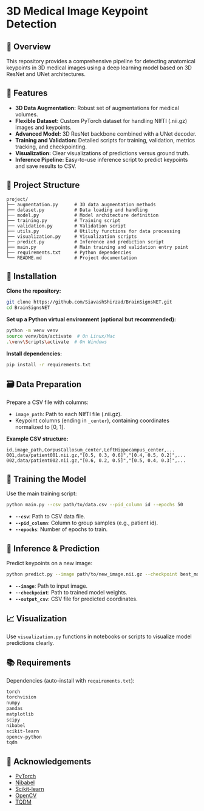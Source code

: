 # 3D Medical Image Keypoint Detection

## 📌 Overview
This repository provides a comprehensive pipeline for detecting anatomical keypoints in 3D medical images using a deep learning model based on 3D ResNet and UNet architectures.

## 🚀 Features
- **3D Data Augmentation:** Robust set of augmentations for medical volumes.
- **Flexible Dataset:** Custom PyTorch dataset for handling NIfTI (.nii.gz) images and keypoints.
- **Advanced Model:** 3D ResNet backbone combined with a UNet decoder.
- **Training and Validation:** Detailed scripts for training, validation, metrics tracking, and checkpointing.
- **Visualization:** Clear visualizations of predictions versus ground truth.
- **Inference Pipeline:** Easy-to-use inference script to predict keypoints and save results to CSV.

## 📂 Project Structure
```
project/
├── augmentation.py      # 3D data augmentation methods
├── dataset.py           # Data loading and handling
├── model.py             # Model architecture definition
├── training.py          # Training script
├── validation.py        # Validation script
├── utils.py             # Utility functions for data processing
├── visualization.py     # Visualization scripts
├── predict.py           # Inference and prediction script
├── main.py              # Main training and validation entry point
├── requirements.txt     # Python dependencies
└── README.md            # Project documentation
```

## 🔧 Installation
**Clone the repository:**
```bash
git clone https://github.com/SiavashShirzad/BrainSignsNET.git
cd BrainSignsNET
```

**Set up a Python virtual environment (optional but recommended):**
```bash
python -m venv venv
source venv/bin/activate  # On Linux/Mac
.\venv\Scripts\activate  # On Windows
```

**Install dependencies:**
```bash
pip install -r requirements.txt
```

## 🗃️ Data Preparation
Prepare a CSV file with columns:
- `image_path`: Path to each NIfTI file (.nii.gz).
- Keypoint columns (ending in `_center`), containing coordinates normalized to [0, 1].

**Example CSV structure:**
```csv
id,image_path,CorpusCallosum_center,LeftHippocampus_center,...
001,data/patient001.nii.gz,"[0.5, 0.3, 0.6]","[0.4, 0.5, 0.2]",...
002,data/patient002.nii.gz,"[0.6, 0.2, 0.5]","[0.5, 0.4, 0.3]",...
```

## 🏃 Training the Model
Use the main training script:
```bash
python main.py --csv path/to/data.csv --pid_column id --epochs 50
```
- **`--csv`**: Path to CSV data file.
- **`--pid_column`**: Column to group samples (e.g., patient id).
- **`--epochs`**: Number of epochs to train.

## 🎯 Inference & Prediction
Predict keypoints on a new image:
```bash
python predict.py --image path/to/new_image.nii.gz --checkpoint best_model.pth --output_csv predicted_coords.csv
```
- **`--image`**: Path to input image.
- **`--checkpoint`**: Path to trained model weights.
- **`--output_csv`**: CSV file for predicted coordinates.

## 📈 Visualization
Use `visualization.py` functions in notebooks or scripts to visualize model predictions clearly.

## 📚 Requirements
Dependencies (auto-install with `requirements.txt`):
```bash
torch
torchvision
numpy
pandas
matplotlib
scipy
nibabel
scikit-learn
opencv-python
tqdm
```

## 🙏 Acknowledgements
- [PyTorch](https://pytorch.org/)
- [Nibabel](https://nipy.org/nibabel/)
- [Scikit-learn](https://scikit-learn.org/)
- [OpenCV](https://opencv.org/)
- [TQDM](https://github.com/tqdm/tqdm)
